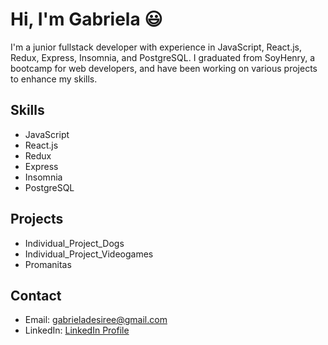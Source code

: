 # Hi, I'm Gabriela 😃

I'm a junior fullstack developer with experience in JavaScript, React.js, Redux, Express, Insomnia, and PostgreSQL. I graduated from SoyHenry, a bootcamp for web developers, and have been working on various projects to enhance my skills.

## Skills
- JavaScript
- React.js
- Redux
- Express
- Insomnia
- PostgreSQL

## Projects
- Individual_Project_Dogs
- Individual_Project_Videogames
- Promanitas

## Contact
- Email: gabrieladesiree@gmail.com
- LinkedIn: [LinkedIn Profile](https://www.linkedin.com/in/gabriela-acevedo-512414a9/?locale=en_US)


